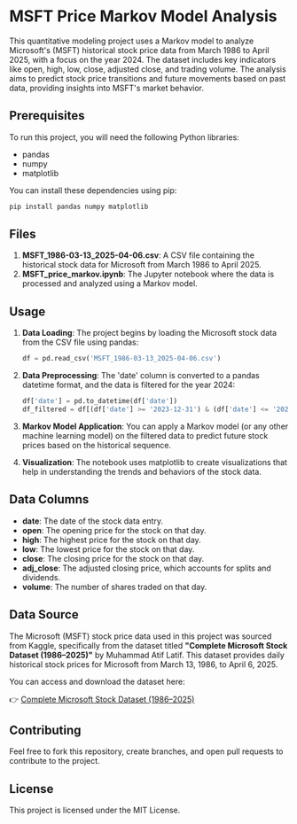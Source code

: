 
# MSFT Price Markov Model Analysis

This quantitative modeling project uses a Markov model to analyze Microsoft's (MSFT) historical stock price data from March 1986 to April 2025, with a focus on the year 2024. The dataset includes key indicators like open, high, low, close, adjusted close, and trading volume. The analysis aims to predict stock price transitions and future movements based on past data, providing insights into MSFT's market behavior.

## Prerequisites

To run this project, you will need the following Python libraries:

*   pandas
*   numpy
*   matplotlib

You can install these dependencies using pip:

```bash
pip install pandas numpy matplotlib
```

## Files

1.  **MSFT_1986-03-13_2025-04-06.csv**: A CSV file containing the historical stock data for Microsoft from March 1986 to April 2025.
2.  **MSFT_price_markov.ipynb**: The Jupyter notebook where the data is processed and analyzed using a Markov model.

## Usage

1.  **Data Loading**: The project begins by loading the Microsoft stock data from the CSV file using pandas:

    ```python
    df = pd.read_csv('MSFT_1986-03-13_2025-04-06.csv')
    ```

2.  **Data Preprocessing**: The 'date' column is converted to a pandas datetime format, and the data is filtered for the year 2024:

    ```python
    df['date'] = pd.to_datetime(df['date'])
    df_filtered = df[(df['date'] >= '2023-12-31') & (df['date'] <= '2024-12-31')]
    ```

3.  **Markov Model Application**: You can apply a Markov model (or any other machine learning model) on the filtered data to predict future stock prices based on the historical sequence.

4.  **Visualization**: The notebook uses matplotlib to create visualizations that help in understanding the trends and behaviors of the stock data.

## Data Columns

*   **date**: The date of the stock data entry.
*   **open**: The opening price for the stock on that day.
*   **high**: The highest price for the stock on that day.
*   **low**: The lowest price for the stock on that day.
*   **close**: The closing price for the stock on that day.
*   **adj_close**: The adjusted closing price, which accounts for splits and dividends.
*   **volume**: The number of shares traded on that day.

## Data Source

The Microsoft (MSFT) stock price data used in this project was sourced from Kaggle, specifically from the dataset titled **"Complete Microsoft Stock Dataset (1986–2025)"** by Muhammad Atif Latif. This dataset provides daily historical stock prices for Microsoft from March 13, 1986, to April 6, 2025.

You can access and download the dataset here:

👉 [Complete Microsoft Stock Dataset (1986–2025)](https://www.kaggle.com/datasets/muhammadatiflatif/complete-microsoft-stock-dataset-19862025)

## Contributing

Feel free to fork this repository, create branches, and open pull requests to contribute to the project.

## License

This project is licensed under the MIT License.
